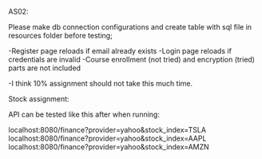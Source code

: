 AS02:

Please make db connection configurations and create table with sql file in resources folder before testing;

-Register page reloads if email already exists
-Login page reloads if credentials are invalid
-Course enrollment (not tried) and encryption (tried) parts are not included

-I think 10% assignment should not take this much time.

Stock assignment:

API can be tested like this after when running:

localhost:8080/finance?provider=yahoo&stock_index=TSLA
localhost:8080/finance?provider=yahoo&stock_index=AAPL
localhost:8080/finance?provider=yahoo&stock_index=AMZN

